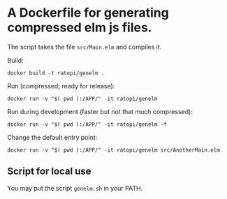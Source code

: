 # A Dockerfile for generating compressed elm js files.

The script takes the file `src/Main.elm` and compiles it.

Build:

	docker build -t ratopi/genelm .


Run (compressed; ready for release):

	docker run -v "$( pwd ):/APP/" -it ratopi/genelm


Run during development (faster but not that much compressed):

	docker run -v "$( pwd ):/APP/" -it ratopi/genelm -f

Change the default entry point:

	docker run -v "$( pwd ):/APP/" -it ratopi/genelm src/AnotherMain.elm


## Script for local use

You may put the script `genelm.sh` in your PATH.

